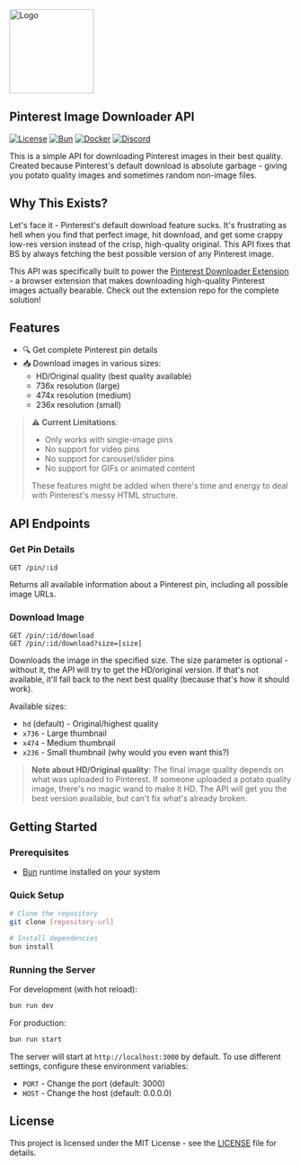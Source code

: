 
<img src="https://i.pinimg.com/736x/4e/2c/e4/4e2ce4f48dc8a7151fb82b13174626d1.jpg" alt="Logo" width="150">

## Pinterest Image Downloader API

[![License](https://shields.io/github/license/inttter/create-ps?labelColor=black&colorB=pink)](https://github.com/ifeiera/pinterest-scraper/blob/main/LICENSE)
[![Bun](https://img.shields.io/badge/Bun-000?logo=bun&logoColor=fff&labelColor=black&colorB=pink)](https://bun.sh)
[![Docker](https://img.shields.io/badge/Docker-2496ED?logo=docker&logoColor=fff&labelColor=black&colorB=pink)](https://www.docker.com/)
[![Discord](https://img.shields.io/badge/Discord-%235865F2.svg?&logo=discord&logoColor=fff&labelColor=black&colorB=pink)](https://discord.com/users/896087803656560681)

This is a simple API for downloading Pinterest images in their best quality. Created because Pinterest's default download is absolute garbage - giving you potato quality images        and sometimes random non-image files.

## Why This Exists?
Let's face it - Pinterest's default download feature sucks. It's frustrating as hell when you find that perfect image, hit download, and get some crappy low-res version instead of the crisp, high-quality original. This API fixes that BS by always fetching the best possible version of any Pinterest image.

This API was specifically built to power the [Pinterest Downloader Extension](https://github.com/ifeiera/pinterest-downloader) - a browser extension that makes downloading high-quality Pinterest images actually bearable. Check out the extension repo for the complete solution!

## Features
- 🔍 Get complete Pinterest pin details
- 📥 Download images in various sizes:
  - HD/Original quality (best quality available)
  - 736x resolution (large)
  - 474x resolution (medium)
  - 236x resolution (small)

> **⚠️ Current Limitations**: 
> - Only works with single-image pins
> - No support for video pins
> - No support for carousel/slider pins
> - No support for GIFs or animated content
>
> These features might be added when there's time and energy to deal with Pinterest's messy HTML structure.

## API Endpoints

### Get Pin Details
```
GET /pin/:id
```
Returns all available information about a Pinterest pin, including all possible image URLs.

### Download Image
```
GET /pin/:id/download
GET /pin/:id/download?size=[size]
```
Downloads the image in the specified size. The size parameter is optional - without it, the API will try to get the HD/original version. If that's not available, it'll fall back to the next best quality (because that's how it should work).

Available sizes:
- `hd` (default) - Original/highest quality
- `x736` - Large thumbnail
- `x474` - Medium thumbnail
- `x236` - Small thumbnail (why would you even want this?)

> **Note about HD/Original quality**: The final image quality depends on what was uploaded to Pinterest. If someone uploaded a potato quality image, there's no magic wand to make it HD. The API will get you the best version available, but can't fix what's already broken.

## Getting Started

### Prerequisites
- [Bun](https://bun.sh) runtime installed on your system

### Quick Setup
```bash
# Clone the repository
git clone [repository-url]

# Install dependencies
bun install
```

### Running the Server

For development (with hot reload):
```bash
bun run dev
```

For production:
```bash
bun run start
```

The server will start at `http://localhost:3000` by default. To use different settings, configure these environment variables:
- `PORT` - Change the port (default: 3000)
- `HOST` - Change the host (default: 0.0.0.0)


## License

This project is licensed under the MIT License - see the [LICENSE](LICENSE) file for details.
